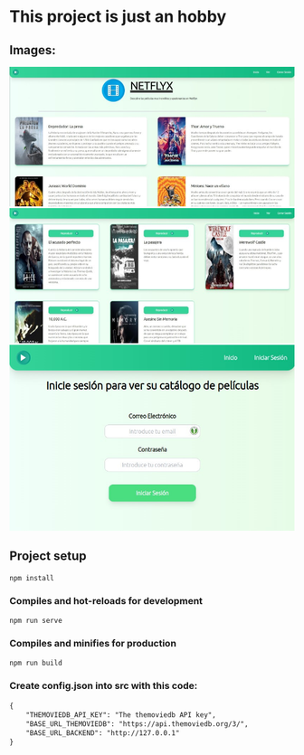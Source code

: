 # This project is just an hobby

## Images:
![Demo1](Demo1.jpg)
![Demo2](Demo2.jpg)
![Demo3](Demo3.jpg)

## Project setup
```
npm install
```

### Compiles and hot-reloads for development
```
npm run serve
```

### Compiles and minifies for production
```
npm run build
```

### Create config.json into src with this code:
```
{
    "THEMOVIEDB_API_KEY": "The themoviedb API key",
    "BASE_URL_THEMOVIEDB": "https://api.themoviedb.org/3/",
    "BASE_URL_BACKEND": "http://127.0.0.1"
}
```
